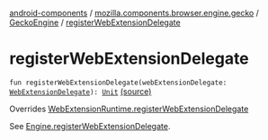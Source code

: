 [android-components](../../index.md) / [mozilla.components.browser.engine.gecko](../index.md) / [GeckoEngine](index.md) / [registerWebExtensionDelegate](./register-web-extension-delegate.md)

# registerWebExtensionDelegate

`fun registerWebExtensionDelegate(webExtensionDelegate: `[`WebExtensionDelegate`](../../mozilla.components.concept.engine.webextension/-web-extension-delegate/index.md)`): `[`Unit`](https://kotlinlang.org/api/latest/jvm/stdlib/kotlin/-unit/index.html) [(source)](https://github.com/mozilla-mobile/android-components/blob/master/components/browser/engine-gecko-beta/src/main/java/mozilla/components/browser/engine/gecko/GeckoEngine.kt#L302)

Overrides [WebExtensionRuntime.registerWebExtensionDelegate](../../mozilla.components.concept.engine.webextension/-web-extension-runtime/register-web-extension-delegate.md)

See [Engine.registerWebExtensionDelegate](../../mozilla.components.concept.engine.webextension/-web-extension-runtime/register-web-extension-delegate.md).


